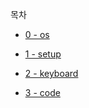 목차
* [0 - os](0-os.md)
  
* [1 - setup](1-setup.md)
  
* [2 - keyboard](2-keyboard.md)
  
* [3 - code](3-code.md)